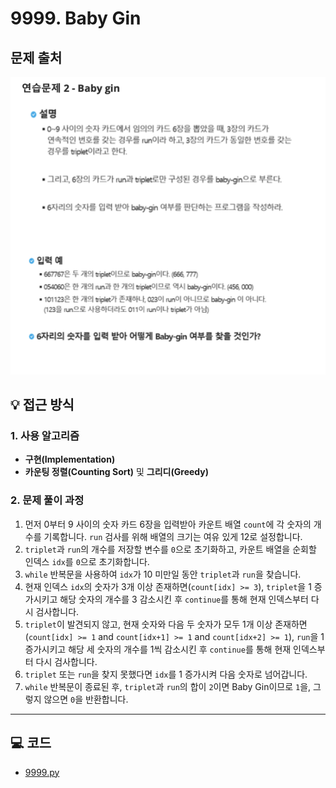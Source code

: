 # 9999. Baby Gin

## 문제 출처
![문제](../../images/02-babygin.png)

## 💡 접근 방식

### 1. 사용 알고리즘
* **구현(Implementation)**
* **카운팅 정렬(Counting Sort)** 및 **그리디(Greedy)**

### 2. 문제 풀이 과정
1.  먼저 0부터 9 사이의 숫자 카드 6장을 입력받아 카운트 배열 `count`에 각 숫자의 개수를 기록합니다. `run` 검사를 위해 배열의 크기는 여유 있게 12로 설정합니다.
2.  `triplet`과 `run`의 개수를 저장할 변수를 `0`으로 초기화하고, 카운트 배열을 순회할 인덱스 `idx`를 `0`으로 초기화합니다.
3.  `while` 반복문을 사용하여 `idx`가 10 미만일 동안 `triplet`과 `run`을 찾습니다.
4.  현재 인덱스 `idx`의 숫자가 3개 이상 존재하면(`count[idx] >= 3`), `triplet`을 1 증가시키고 해당 숫자의 개수를 3 감소시킨 후 `continue`를 통해 현재 인덱스부터 다시 검사합니다.
5.  `triplet`이 발견되지 않고, 현재 숫자와 다음 두 숫자가 모두 1개 이상 존재하면(`count[idx] >= 1` and `count[idx+1] >= 1` and `count[idx+2] >= 1`), `run`을 1 증가시키고 해당 세 숫자의 개수를 1씩 감소시킨 후 `continue`를 통해 현재 인덱스부터 다시 검사합니다.
6.  `triplet` 또는 `run`을 찾지 못했다면 `idx`를 1 증가시켜 다음 숫자로 넘어갑니다.
7.  `while` 반복문이 종료된 후, `triplet`과 `run`의 합이 `2`이면 Baby Gin이므로 `1`을, 그렇지 않으면 `0`을 반환합니다.


---

## 💻 코드
* [9999.py](9999.py)